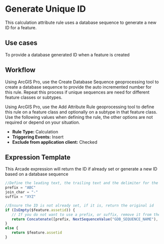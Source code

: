 # Generate Unique ID

This calculation attribute rule uses a database sequence to generate a new ID for a feature.

## Use cases

To provide a database generated ID when a feature is created

## Workflow

Using ArcGIS Pro, use the Create Database Sequence geoprocessing tool to create a database sequence to provide the auto incremented number for this rule.  Repeat this process if unique sequences are need for different feature classes or subtypes.  

Using ArcGIS Pro, use the Add Attribute Rule geoprocessing tool to define this rule on a feature class and optionally on a subtype in that feature class.  Use the following values when defining the rule, the other options are not required or depend on your situation.
  
  - **Rule Type:** Calculation
  - **Triggering Events:** Insert
  - **Exclude from application client:** Checked


## Expression Template

This Arcade expression will return the ID if already set or generate a new ID based on a database sequence

```js
//Define the leading text, the trailing text and the delimiter for the ID
prefix = "ABC"
join_char = "-"
suffix = "XYZ"

//Ensure the ID is not already set, if it is, return the original id
if (IsEmpty($feature.assetid)) {
   // If you do not want to use a prefix, or suffix, remove it from the list
   return Concatenate([prefix, NextSequenceValue("GDB_SEQUENCE_NAME"), suffix], join_char)
}
else {
   return $feature.assetid
}
```
